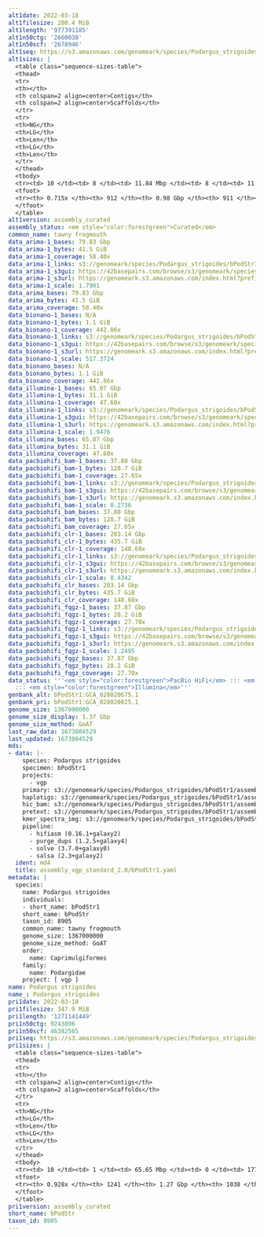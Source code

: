 ```yaml
---
alt1date: 2022-03-18
alt1filesize: 280.4 MiB
alt1length: '977391185'
alt1n50ctg: '2660038'
alt1n50scf: '2678946'
alt1seq: https://s3.amazonaws.com/genomeark/species/Podargus_strigoides/bPodStr1/assembly_curated/bPodStr1.alt.cur.20220318.fasta.gz
alt1sizes: |
  <table class="sequence-sizes-table">
  <thead>
  <tr>
  <th></th>
  <th colspan=2 align=center>Contigs</th>
  <th colspan=2 align=center>Scaffolds</th>
  </tr>
  <tr>
  <th>NG</th>
  <th>LG</th>
  <th>Len</th>
  <th>LG</th>
  <th>Len</th>
  </tr>
  </thead>
  <tbody>
  <tr><td> 10 </td><td> 8 </td><td> 11.84 Mbp </td><td> 8 </td><td> 11.84 Mbp </td></tr><tr><td> 20 </td><td> 22 </td><td> 7.20 Mbp </td><td> 22 </td><td> 7.20 Mbp </td></tr><tr><td> 30 </td><td> 43 </td><td> 5.49 Mbp </td><td> 43 </td><td> 5.49 Mbp </td></tr><tr><td> 40 </td><td> 74 </td><td> 3.61 Mbp </td><td> 74 </td><td> 3.61 Mbp </td></tr><tr style="background-color:#cccccc;"><td> 50 </td><td> 118 </td><td> 2.66 Mbp </td><td> 118 </td><td> 2.68 Mbp </td></tr><tr><td> 60 </td><td> 188 </td><td> 1.40 Mbp </td><td> 187 </td><td> 1.42 Mbp </td></tr><tr><td> 70 </td><td> 439 </td><td> 111.90 Kbp </td><td> 438 </td><td> 111.90 Kbp </td></tr><tr><td> 80 </td><td> 0 </td><td>  </td><td> 0 </td><td>  </td></tr><tr><td> 90 </td><td> 0 </td><td>  </td><td> 0 </td><td>  </td></tr><tr><td> 100 </td><td> 0 </td><td>  </td><td> 0 </td><td>  </td></tr></tbody>
  <tfoot>
  <tr><th> 0.715x </th><th> 912 </th><th> 0.98 Gbp </th><th> 911 </th><th> 0.98 Gbp </th></tr>
  </tfoot>
  </table>
alt1version: assembly_curated
assembly_status: <em style="color:forestgreen">Curated</em>
common_name: tawny frogmouth
data_arima-1_bases: 79.83 Gbp
data_arima-1_bytes: 41.5 GiB
data_arima-1_coverage: 58.40x
data_arima-1_links: s3://genomeark/species/Podargus_strigoides/bPodStr1/genomic_data/arima/<br>
data_arima-1_s3gui: https://42basepairs.com/browse/s3/genomeark/species/Podargus_strigoides/bPodStr1/genomic_data/arima/
data_arima-1_s3url: https://genomeark.s3.amazonaws.com/index.html?prefix=species/Podargus_strigoides/bPodStr1/genomic_data/arima/
data_arima-1_scale: 1.7901
data_arima_bases: 79.83 Gbp
data_arima_bytes: 41.5 GiB
data_arima_coverage: 58.40x
data_bionano-1_bases: N/A
data_bionano-1_bytes: 1.1 GiB
data_bionano-1_coverage: 442.86x
data_bionano-1_links: s3://genomeark/species/Podargus_strigoides/bPodStr1/genomic_data/bionano/<br>
data_bionano-1_s3gui: https://42basepairs.com/browse/s3/genomeark/species/Podargus_strigoides/bPodStr1/genomic_data/bionano/
data_bionano-1_s3url: https://genomeark.s3.amazonaws.com/index.html?prefix=species/Podargus_strigoides/bPodStr1/genomic_data/bionano/
data_bionano-1_scale: 517.3724
data_bionano_bases: N/A
data_bionano_bytes: 1.1 GiB
data_bionano_coverage: 442.86x
data_illumina-1_bases: 65.07 Gbp
data_illumina-1_bytes: 31.1 GiB
data_illumina-1_coverage: 47.60x
data_illumina-1_links: s3://genomeark/species/Podargus_strigoides/bPodStr1/genomic_data/illumina/<br>
data_illumina-1_s3gui: https://42basepairs.com/browse/s3/genomeark/species/Podargus_strigoides/bPodStr1/genomic_data/illumina/
data_illumina-1_s3url: https://genomeark.s3.amazonaws.com/index.html?prefix=species/Podargus_strigoides/bPodStr1/genomic_data/illumina/
data_illumina-1_scale: 1.9476
data_illumina_bases: 65.07 Gbp
data_illumina_bytes: 31.1 GiB
data_illumina_coverage: 47.60x
data_pacbiohifi_bam-1_bases: 37.80 Gbp
data_pacbiohifi_bam-1_bytes: 128.7 GiB
data_pacbiohifi_bam-1_coverage: 27.65x
data_pacbiohifi_bam-1_links: s3://genomeark/species/Podargus_strigoides/bPodStr1/genomic_data/pacbio_hifi/<br>
data_pacbiohifi_bam-1_s3gui: https://42basepairs.com/browse/s3/genomeark/species/Podargus_strigoides/bPodStr1/genomic_data/pacbio_hifi/
data_pacbiohifi_bam-1_s3url: https://genomeark.s3.amazonaws.com/index.html?prefix=species/Podargus_strigoides/bPodStr1/genomic_data/pacbio_hifi/
data_pacbiohifi_bam-1_scale: 0.2736
data_pacbiohifi_bam_bases: 37.80 Gbp
data_pacbiohifi_bam_bytes: 128.7 GiB
data_pacbiohifi_bam_coverage: 27.65x
data_pacbiohifi_clr-1_bases: 203.14 Gbp
data_pacbiohifi_clr-1_bytes: 435.7 GiB
data_pacbiohifi_clr-1_coverage: 148.60x
data_pacbiohifi_clr-1_links: s3://genomeark/species/Podargus_strigoides/bPodStr1/genomic_data/pacbio_hifi/<br>
data_pacbiohifi_clr-1_s3gui: https://42basepairs.com/browse/s3/genomeark/species/Podargus_strigoides/bPodStr1/genomic_data/pacbio_hifi/
data_pacbiohifi_clr-1_s3url: https://genomeark.s3.amazonaws.com/index.html?prefix=species/Podargus_strigoides/bPodStr1/genomic_data/pacbio_hifi/
data_pacbiohifi_clr-1_scale: 0.4342
data_pacbiohifi_clr_bases: 203.14 Gbp
data_pacbiohifi_clr_bytes: 435.7 GiB
data_pacbiohifi_clr_coverage: 148.60x
data_pacbiohifi_fqgz-1_bases: 37.87 Gbp
data_pacbiohifi_fqgz-1_bytes: 28.2 GiB
data_pacbiohifi_fqgz-1_coverage: 27.70x
data_pacbiohifi_fqgz-1_links: s3://genomeark/species/Podargus_strigoides/bPodStr1/genomic_data/pacbio_hifi/<br>
data_pacbiohifi_fqgz-1_s3gui: https://42basepairs.com/browse/s3/genomeark/species/Podargus_strigoides/bPodStr1/genomic_data/pacbio_hifi/
data_pacbiohifi_fqgz-1_s3url: https://genomeark.s3.amazonaws.com/index.html?prefix=species/Podargus_strigoides/bPodStr1/genomic_data/pacbio_hifi/
data_pacbiohifi_fqgz-1_scale: 1.2495
data_pacbiohifi_fqgz_bases: 37.87 Gbp
data_pacbiohifi_fqgz_bytes: 28.2 GiB
data_pacbiohifi_fqgz_coverage: 27.70x
data_status: '''<em style="color:forestgreen">PacBio HiFi</em> ::: <em style="color:forestgreen">Arima</em>
  ::: <em style="color:forestgreen">Illumina</em>'''
genbank_alt: bPodStr1:GCA_028020675.1
genbank_pri: bPodStr1:GCA_028020825.1
genome_size: 1367000000
genome_size_display: 1.37 Gbp
genome_size_method: GoAT
last_raw_data: 1673804529
last_updated: 1673804529
mds:
- data: |-
    species: Podargus strigoides
    specimen: bPodStr1
    projects:
      - vgp
    primary: s3://genomeark/species/Podargus_strigoides/bPodStr1/assembly_vgp_standard_2.0/bPodStr1.pri.asm.20220217.fasta.gz
    haplotigs: s3://genomeark/species/Podargus_strigoides/bPodStr1/assembly_vgp_standard_2.0/bPodStr1.alt.asm.20220217.fasta.gz
    hic_bam: s3://genomeark/species/Podargus_strigoides/bPodStr1/assembly_vgp_standard_2.0/evaluation/pretext/s2/bPodStr1_s2.bam
    pretext: s3://genomeark/species/Podargus_strigoides/bPodStr1/assembly_vgp_standard_2.0/evaluation/pretext/s2/bPodStr1_heatmap.pretext
    kmer_spectra_img: s3://genomeark/species/Podargus_strigoides/bPodStr1/assembly_vgp_standard_2.0/evaluation/merqury/p/bPodStr1_png/
    pipeline:
      - hifiasm (0.16.1+galaxy2)
      - purge_dups (1.2.5+galaxy4)
      - solve (3.7.0+galaxy0)
      - salsa (2.3+galaxy2)
  ident: md4
  title: assembly_vgp_standard_2.0/bPodStr1.yaml
metadata: |
  species:
    name: Podargus strigoides
    individuals:
    - short_name: bPodStr1
    short_name: bPodStr
    taxon_id: 8905
    common_name: tawny frogmouth
    genome_size: 1367000000
    genome_size_method: GoAT
    order:
      name: Caprimulgiformes
    family:
      name: Podargidae
    project: [ vgp ]
name: Podargus strigoides
name_: Podargus_strigoides
pri1date: 2022-03-18
pri1filesize: 347.9 MiB
pri1length: '1271141449'
pri1n50ctg: 9243896
pri1n50scf: 46382565
pri1seq: https://s3.amazonaws.com/genomeark/species/Podargus_strigoides/bPodStr1/assembly_curated/bPodStr1.pri.cur.20220318.fasta.gz
pri1sizes: |
  <table class="sequence-sizes-table">
  <thead>
  <tr>
  <th></th>
  <th colspan=2 align=center>Contigs</th>
  <th colspan=2 align=center>Scaffolds</th>
  </tr>
  <tr>
  <th>NG</th>
  <th>LG</th>
  <th>Len</th>
  <th>LG</th>
  <th>Len</th>
  </tr>
  </thead>
  <tbody>
  <tr><td> 10 </td><td> 1 </td><td> 65.65 Mbp </td><td> 0 </td><td> 177.50 Mbp </td></tr><tr><td> 20 </td><td> 6 </td><td> 24.16 Mbp </td><td> 1 </td><td> 120.48 Mbp </td></tr><tr><td> 30 </td><td> 11 </td><td> 22.26 Mbp </td><td> 3 </td><td> 81.44 Mbp </td></tr><tr><td> 40 </td><td> 20 </td><td> 14.56 Mbp </td><td> 4 </td><td> 78.11 Mbp </td></tr><tr style="background-color:#cccccc;"><td> 50 </td><td> 31 </td><td style="background-color:#88ff88;"> 9.24 Mbp </td><td> 7 </td><td style="background-color:#88ff88;"> 46.38 Mbp </td></tr><tr><td> 60 </td><td> 48 </td><td> 7.10 Mbp </td><td> 10 </td><td> 34.04 Mbp </td></tr><tr><td> 70 </td><td> 72 </td><td> 4.44 Mbp </td><td> 16 </td><td> 18.75 Mbp </td></tr><tr><td> 80 </td><td> 113 </td><td> 2.14 Mbp </td><td> 24 </td><td> 11.11 Mbp </td></tr><tr><td> 90 </td><td> 529 </td><td> 97.29 Kbp </td><td> 322 </td><td> 105.00 Kbp </td></tr><tr><td> 100 </td><td> 0 </td><td>  </td><td> 0 </td><td>  </td></tr></tbody>
  <tfoot>
  <tr><th> 0.928x </th><th> 1241 </th><th> 1.27 Gbp </th><th> 1038 </th><th> 1.27 Gbp </th></tr>
  </tfoot>
  </table>
pri1version: assembly_curated
short_name: bPodStr
taxon_id: 8905
---
```

